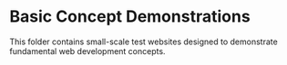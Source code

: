# Basic Concept Demonstrations
This folder contains small-scale test websites designed to demonstrate fundamental web development concepts.